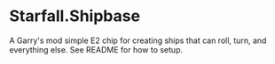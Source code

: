 # Starfall.Shipbase
A Garry's mod simple E2 chip for creating ships that can roll, turn, and everything else. See README for how to setup.
